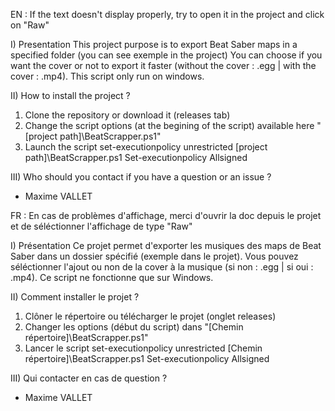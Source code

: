 EN :
If the text doesn't display properly, try to open it in the project and click on "Raw"

I) Presentation
 This project purpose is to export Beat Saber maps in a specified folder (you can see exemple in the project)
 You can choose if you want the cover or not to export it faster (without the cover : .egg |  with the cover : .mp4).
 This script only run on windows.

II) How to install the project ?
 1) Clone the repository or download it (releases tab)
 2) Change the script options (at the begining of the script) available here "[project path]\BeatScrapper.ps1"
 3) Launch the script
   set-executionpolicy unrestricted
   [project path]\BeatScrapper.ps1
   Set-executionpolicy Allsigned

III) Who should you contact if you have a question or an issue ?
 - Maxime VALLET



FR :
En cas de problèmes d'affichage, merci d'ouvrir la doc depuis le projet et de séléctionner l'affichage de type "Raw"

I) Présentation
 Ce projet permet d'exporter les musiques des maps de Beat Saber dans un dossier spécifié (exemple dans le projet).
 Vous pouvez séléctionner l'ajout ou non de la cover à la musique (si non : .egg | si oui : .mp4).
 Ce script ne fonctionne que sur Windows.

II) Comment installer le projet ?
 1) Clôner le répertoire ou télécharger le projet (onglet releases)
 2) Changer les options (début du script) dans "[Chemin répertoire]\BeatScrapper.ps1"
 3) Lancer le script
   set-executionpolicy unrestricted
   [Chemin répertoire]\BeatScrapper.ps1
   Set-executionpolicy Allsigned

III) Qui contacter en cas de question ?
 - Maxime VALLET
